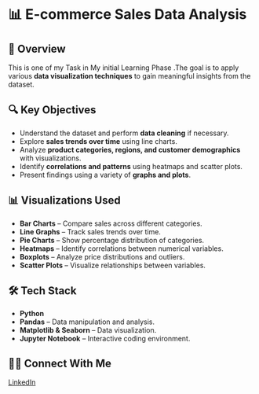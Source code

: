 # 📊 E-commerce Sales Data Analysis

## 📝 Overview  
This is one of my Task in My initial Learning Phase .The goal is to apply various **data visualization techniques** to gain meaningful insights from the dataset.

## 🔍 Key Objectives  
- Understand the dataset and perform **data cleaning** if necessary.
- Explore **sales trends over time** using line charts.
- Analyze **product categories, regions, and customer demographics** with visualizations.
- Identify **correlations and patterns** using heatmaps and scatter plots.
- Present findings using a variety of **graphs and plots**.

## 📊 Visualizations Used  
- **Bar Charts** – Compare sales across different categories.
- **Line Graphs** – Track sales trends over time.
- **Pie Charts** – Show percentage distribution of categories.
- **Heatmaps** – Identify correlations between numerical variables.
- **Boxplots** – Analyze price distributions and outliers.
- **Scatter Plots** – Visualize relationships between variables.

## 🛠️ Tech Stack  
- **Python**
- **Pandas** – Data manipulation and analysis.
- **Matplotlib & Seaborn** – Data visualization.
- **Jupyter Notebook** – Interactive coding environment.


## 👨‍💻 Connect With Me  
[LinkedIn](www.linkedin.com/in/babajimudhiraj)
